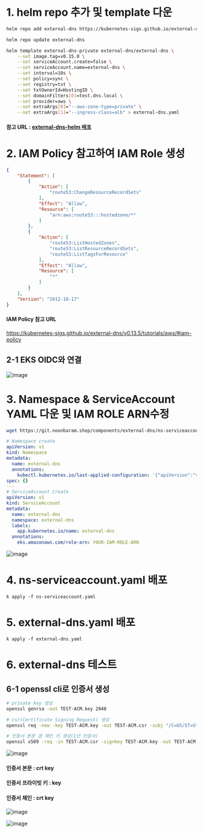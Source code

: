 # 1. helm repo 추가 및 template 다운
```bash
helm repo add external-dns https://kubernetes-sigs.github.io/external-dns/
```
```bash
helm repo update external-dns
```
```bash
helm template external-dns-private external-dns/external-dns \
    --set image.tag=v0.15.0 \
    --set serviceAccount.create=false \
    --set serviceAccount.name=external-dns \
    --set interval=10s \
    --set policy=sync \
    --set registry=txt \
    --set txtOwnerId=HostingID \
    --set domainFilters[0]=test.dns.local \
    --set provider=aws \
    --set extraArgs[0]="--aws-zone-type=private" \
    --set extraArgs[1]="--ingress-class=alb" > external-dns.yaml
```  
#### 참고 URL : [external-dns-helm 배포](https://github.com/kubernetes-sigs/external-dns/tree/master/charts/external-dns)  
# 2. IAM Policy 참고하여 IAM Role 생성
```json
{
    "Statement": [
        {
            "Action": [
                "route53:ChangeResourceRecordSets"
            ],
            "Effect": "Allow",
            "Resource": [
                "arn:aws:route53:::hostedzone/*"
            ]
        },
        {
            "Action": [
                "route53:ListHostedZones",
                "route53:ListResourceRecordSets",
                "route53:ListTagsForResource"
            ],
            "Effect": "Allow",
            "Resource": [
                "*"
            ]
        }
    ],
    "Version": "2012-10-17"
}
```
#### IAM Policy 참고 URL
https://kubernetes-sigs.github.io/external-dns/v0.13.5/tutorials/aws/#iam-policy  
## 2-1 EKS OIDC와 연결  
![image](https://github.com/user-attachments/assets/0d3c133b-db37-471d-bf8d-6ce26185b3f1)  



# 3. Namespace & ServiceAccount YAML 다운 및 IAM ROLE ARN수정
```bash
wget https://git.noonbaram.shop/components/external-dns/ns-serviceaccount.yaml
```
```yaml
# Namespace create
apiVersion: v1
kind: Namespace
metadata:
  name: external-dns
  annotations:
    kubectl.kubernetes.io/last-applied-configuration: '{"apiVersion":"v1","kind":"Namespace","metadata":{"name":"external-dns"}}'
spec: {}
---
# ServiceAccount Create
apiVersion: v1
kind: ServiceAccount
metadata:
  name: external-dns
  namespace: external-dns
  labels:
    app.kubernetes.io/name: external-dns
  annotations:
    eks.amazonaws.com/role-arn: YOUR-IAM-ROLE-ARN
```  
![image](https://github.com/user-attachments/assets/bc9a20f7-9cc1-4c7c-8bef-602e7f175cd5)  
# 4. ns-serviceaccount.yaml 배포
```
k apply -f ns-serviceaccount.yaml
```

# 5. external-dns.yaml 배포
```
k apply -f external-dns.yaml
```
# 6. external-dns 테스트
## 6-1 openssl cli로 인증서 생성
```bash
# private key 생성
openssl genrsa -out TEST-ACM.key 2048

# csr(Certificate Signing Request) 생성
openssl req -new -key TEST-ACM.key -out TEST-ACM.csr -subj "/C=US/ST=State/L=City/O=YourOrganization/OU=IT/CN=*.DNS-NAME"

# 인증서 본문 겸 체인 키 생성(1년 인증서)
openssl x509 -req -in TEST-ACM.csr -signkey TEST-ACM.key -out TEST-ACM.crt -days 365 -extfile <(printf "[v3_req]\nsubjectAltName=DNS:DNS-NAME,DNS:*.DNS-NAME") -extensions v3_req
```  
![image](https://github.com/user-attachments/assets/e873d46f-294a-4cb8-bd3d-1692abae2b94)  

#### 인증서 본문 : crt key
#### 인증서 프라이빗 키 : key
#### 인증서 체인 : crt key
![image](https://github.com/user-attachments/assets/60d55126-8f4f-457c-91d8-d199eda1ed0b)  

![image](https://github.com/user-attachments/assets/e8bb6c53-1c55-48e5-8d4f-dbb29eba5022)






